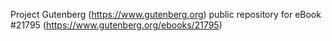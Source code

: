 Project Gutenberg (https://www.gutenberg.org) public repository for eBook #21795 (https://www.gutenberg.org/ebooks/21795)
